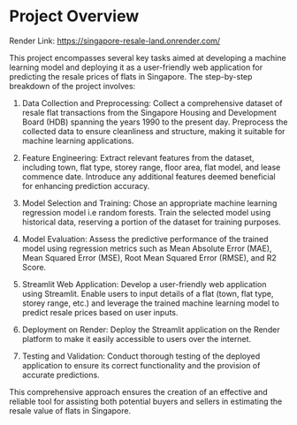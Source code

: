 # Project Overview
Render Link: https://singapore-resale-land.onrender.com/


This project encompasses several key tasks aimed at developing a machine learning model and deploying it as a user-friendly web application for predicting the resale prices of flats in Singapore. The step-by-step breakdown of the project involves:

1. Data Collection and Preprocessing:
  Collect a comprehensive dataset of resale flat transactions from the Singapore Housing and Development Board (HDB) spanning the years 1990 to the present day.
  Preprocess the collected data to ensure cleanliness and structure, making it suitable for machine learning applications.

2. Feature Engineering:
  Extract relevant features from the dataset, including town, flat type, storey range, floor area, flat model, and lease commence date.
  Introduce any additional features deemed beneficial for enhancing prediction accuracy.

3. Model Selection and Training:
  Chose an appropriate machine learning regression model i.e random forests.
  Train the selected model using historical data, reserving a portion of the dataset for training purposes.

4. Model Evaluation:
  Assess the predictive performance of the trained model using regression metrics such as Mean Absolute Error (MAE), Mean Squared Error (MSE), Root Mean Squared Error (RMSE), and R2 Score.

5. Streamlit Web Application:
  Develop a user-friendly web application using Streamlit.
  Enable users to input details of a flat (town, flat type, storey range, etc.) and leverage the trained machine learning model to predict resale prices based on user inputs.

6. Deployment on Render:
  Deploy the Streamlit application on the Render platform to make it easily accessible to users over the internet.

7. Testing and Validation:
  Conduct thorough testing of the deployed application to ensure its correct functionality and the provision of accurate predictions.
  
This comprehensive approach ensures the creation of an effective and reliable tool for assisting both potential buyers and sellers in estimating the resale value of flats in Singapore.





